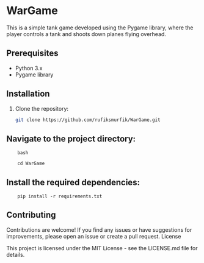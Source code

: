 # WarGame

This is a simple tank game developed using the Pygame library, where the player controls a tank and shoots down planes flying overhead.

## Prerequisites

- Python 3.x
- Pygame library

## Installation

1. Clone the repository:
   ```bash
   git clone https://github.com/rufiksmurfik/WarGame.git
  ## Navigate to the project directory:

        bash

        cd WarGame
## Install the required dependencies:
        pip install -r requirements.txt
  
## Contributing

Contributions are welcome! If you find any issues or have suggestions for improvements, please open an issue or create a pull request.
License

This project is licensed under the MIT License - see the LICENSE.md file for details.
